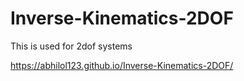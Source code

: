 # Inverse-Kinematics-2DOF
This is used for 2dof systems

https://abhilol123.github.io/Inverse-Kinematics-2DOF/

